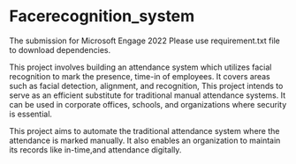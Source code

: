 # Facerecognition_system
The submission for Microsoft Engage 2022
Please use requirement.txt file to download dependencies.

This project involves building an attendance system which utilizes facial recognition to mark the presence, time-in of employees. It covers areas such as facial detection, alignment, and recognition, This project intends to serve as an efficient substitute for traditional manual attendance systems. It can be used in corporate offices, schools, and organizations where security is essential.

This project aims to automate the traditional attendance system where the attendance is marked manually. It also enables an organization to maintain its records like in-time,and attendance digitally. 
